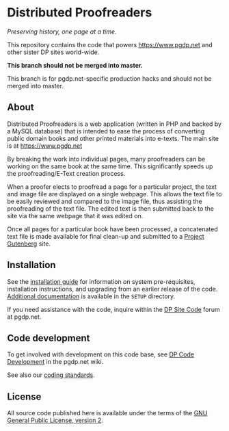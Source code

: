 # Distributed Proofreaders

_Preserving history, one page at a time._

This repository contains the code that powers https://www.pgdp.net and other
sister DP sites world-wide.

**This branch should not be merged into master.**

This branch is for pgdp.net-specific production hacks and should not be merged
into master.

## About

Distributed Proofreaders is a web application (written in PHP and backed by a
MySQL database) that is intended to ease the process of converting public
domain books and other printed materials into e-texts.
The main site is at https://www.pgdp.net

By breaking the work into individual pages, many proofreaders can be working
on the same book at the same time. This significantly speeds up the
proofreading/E-Text creation process.

When a proofer elects to proofread a page for a particular project, the text
and image file are displayed on a single webpage. This allows the text file
to be easily reviewed and compared to the image file, thus assisting the
proofreading of the text file. The edited text is then submitted back to the
site via the same webpage that it was edited on.

Once all pages for a particular book have been processed, a concatenated text
file is made available for final clean-up and submitted to a
[Project Gutenberg](https://en.wikipedia.org/wiki/Project_Gutenberg#Affiliated_projects)
site.

## Installation

See the [installation guide](SETUP/INSTALL.md) for information on system
pre-requisites, installation instructions, and upgrading from an earlier release
of the code. [Additional documentation](SETUP/README.md) is available in the
`SETUP` directory.

If you need assistance with the code, inquire within the
[DP Site Code](https://www.pgdp.net/phpBB3/viewforum.php?f=32) forum at pgdp.net.

## Code development

To get involved with development on this code base, see
[DP Code Development](https://www.pgdp.net/wiki/DP_Code_Development) in the
pgdp.net wiki.

See also our [coding standards](SETUP/CODE_STYLE.md).

## License

All source code published here is available under the terms of the
[GNU General Public License, version 2](license.txt).

